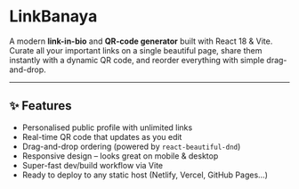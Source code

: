 # LinkBanaya 

A modern **link-in-bio** and **QR-code generator** built with React 18 & Vite. Curate all your important links on a single beautiful page, share them instantly with a dynamic QR code, and reorder everything with simple drag-and-drop.

---

## ✨ Features

- Personalised public profile with unlimited links
- Real-time QR code that updates as you edit
- Drag-and-drop ordering (powered by `react-beautiful-dnd`)
- Responsive design – looks great on mobile & desktop
- Super-fast dev/build workflow via Vite
- Ready to deploy to any static host (Netlify, Vercel, GitHub Pages…)

